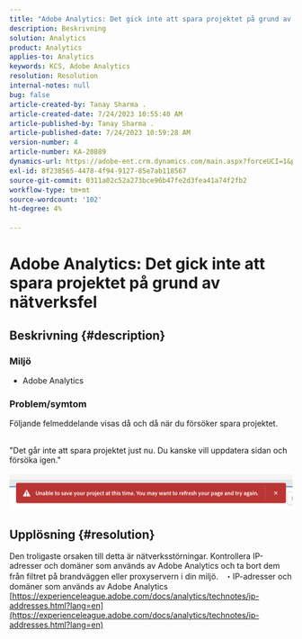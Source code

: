 ```yaml
---
title: "Adobe Analytics: Det gick inte att spara projektet på grund av nätverksfel"
description: Beskrivning
solution: Analytics
product: Analytics
applies-to: Analytics
keywords: KCS, Adobe Analytics
resolution: Resolution
internal-notes: null
bug: false
article-created-by: Tanay Sharma .
article-created-date: 7/24/2023 10:55:40 AM
article-published-by: Tanay Sharma .
article-published-date: 7/24/2023 10:59:28 AM
version-number: 4
article-number: KA-20889
dynamics-url: https://adobe-ent.crm.dynamics.com/main.aspx?forceUCI=1&pagetype=entityrecord&etn=knowledgearticle&id=96e8609b-102a-ee11-bdf4-6045bd006239
exl-id: 8f238565-4478-4f94-9127-85e7ab118567
source-git-commit: 0311a02c52a273bce96b47fe2d3fea41a74f2fb2
workflow-type: tm+mt
source-wordcount: '102'
ht-degree: 4%

---
```


# Adobe Analytics: Det gick inte att spara projektet på grund av nätverksfel

## Beskrivning {#description}


### Miljö

- Adobe Analytics


### Problem/symtom

Följande felmeddelande visas då och då när du försöker spara projektet.

<br>&quot;Det går inte att spara projektet just nu. Du kanske vill uppdatera sidan och försöka igen.&quot;<br><br>![](assets/___97e8609b-102a-ee11-bdf4-6045bd006239___.png)

## Upplösning {#resolution}


Den troligaste orsaken till detta är nätverksstörningar. Kontrollera IP-adresser och domäner som används av Adobe Analytics och ta bort dem från filtret på brandväggen eller proxyservern i din miljö.
 
・IP-adresser och domäner som används av Adobe Analytics
[https://experienceleague.adobe.com/docs/analytics/technotes/ip-addresses.html?lang=en](https://experienceleague.adobe.com/docs/analytics/technotes/ip-addresses.html?lang=en)
